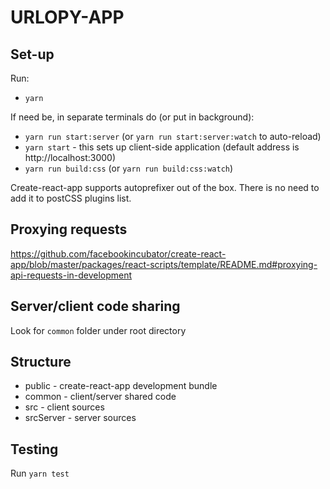 # URLOPY-APP

## Set-up

Run:

* `yarn`

If need be, in separate terminals do (or put in background):

* `yarn run start:server` (or `yarn run start:server:watch` to auto-reload)
* `yarn start` - this sets up client-side application (default address is http://localhost:3000)
* `yarn run build:css` (or `yarn run build:css:watch`)

Create-react-app supports autoprefixer out of the box. There is no need to add it to postCSS plugins list.
    
## Proxying requests

https://github.com/facebookincubator/create-react-app/blob/master/packages/react-scripts/template/README.md#proxying-api-requests-in-development

## Server/client code sharing

Look for `common` folder under root directory

## Structure

* public - create-react-app development bundle
* common - client/server shared code
* src - client sources
* srcServer - server sources

## Testing

Run `yarn test`